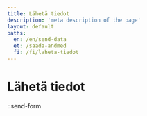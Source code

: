 ```yaml
---
title: Lähetä tiedot
description: 'meta description of the page'
layout: default
paths:
  en: /en/send-data
  et: /saada-andmed
  fi: /fi/laheta-tiedot
---
```


# Lähetä tiedot

::send-form
